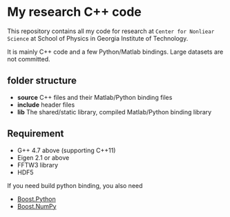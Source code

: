 # My research C++ code
This repository contains all my code for research at `Center for Nonliear Science` at School of Physics in Georgia Institute of Technology.

It is mainly C++ code and a few Python/Matlab bindings. Large datasets are not committed.
## folder structure 
* **source**   C++ files and their Matlab/Python binding files
* **include**  header files
* **lib**      The shared/static library, compiled Matlab/Python binding library

## Requirement
* G++ 4.7 above (supporting C++11)
* Eigen 2.1 or above
* FFTW3 library
* HDF5 

If you need build python binding, you also need
* [Boost.Python](http://www.boost.org/doc/libs/1_58_0/libs/python/doc/)
* [Boost.NumPy](https://github.com/ndarray/Boost.NumPy)
